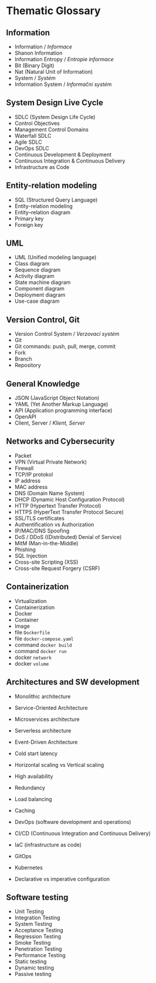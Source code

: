 # Thematic Glossary

## Information

- Information / *Informace*
- Shanon Information
- Information Entropy / *Entropie informace*
- Bit (Binary Digit)
- Nat (Natural Unit of Information)
- System / *Systém*
- Information System / *Informační systém*

## System Design Live Cycle
  
- SDLC (System Design Life Cycle)
- Control Objectives
- Management Control Domains
- Waterfall SDLC
- Agile SDLC
- DevOps SDLC
- Continuous Development & Deployment
- Continuous Integration & Continuous Delivery
- Infrastructure as Code

## Entity-relation modeling

- SQL (Structured Query Language)
- Entity-relation modeling
- Entity–relation diagram
- Primary key
- Foreign key

## UML

- UML (Unified modeling language)
- Class diagram
- Sequence diagram
- Activity diagram
- State machine diagram
- Component diagram
- Deployment diagram
- Use-case diagram

## Version Control, Git
- Version Control System / *Verzovací systém*
- Git
- Git commands: push, pull, merge, commit
- Fork
- Branch
- Repository

## General Knowledge

- JSON (JavaScript Object Notation)
- YAML (Yet Another Markup Language)
- API (Application programming interface)
- OpenAPI
- Client, Server / *Klient, Server*

## Networks and Cybersecurity
- Packet
- VPN (Virtual Private Network)
- Firewall
- TCP/IP protokol
- IP address
- MAC address
- DNS (Domain Name System)
- DHCP (Dynamic Host Configuration Protocol)
- HTTP (Hypertext Transfer Protocol)
- HTTPS (HyperText Transfer Protocol Secure)
- SSL/TLS certificates
- Authentification vs Authorization
- IP/MAC/DNS Spoofing
- DoS / DDoS ((Distributed) Denial of Service)
- MitM (Man-in-the-Middle)
- Phishing
- SQL Injection
- Cross-site Scripting (XSS)
- Cross-site Request Forgery (CSRF)

## Containerization

- Virtualization
- Containerization
- Docker
- Container
- Image
- file `Dockerfile`
- file `docker-compose.yaml`
- command `docker build`
- command `docker run`
- docker `network`
- docker `volume`


## Architectures and SW development

- Monolithic architecture
- Service-Oriented Architecture
- Microservices architecture
- Serverless architecture
- Event-Driven Architecture
- Cold start latency

- Horizontal scaling vs Vertical scaling
- High availability
- Redundancy
- Load balancing
- Caching

- DevOps (software development and operations)
- CI/CD (Continuous Integration and Continuous Delivery)
- IaC (infrastructure as code)
- GitOps
- Kubernetes
- Declarative vs imperative configuration

## Software testing

- Unit Testing
- Integration Testing
- System Testing
- Acceptance Testing
- Regression Testing
- Smoke Testing
- Penetration Testing
- Performance Testing
- Static testing 
- Dynamic testing 
- Passive testing


